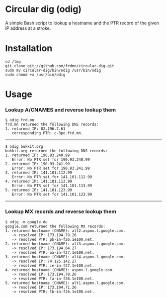 Circular dig (odig)
===================

A simple Bash script to lookup a hostname and the PTR record of the given IP address at a stroke.

# Installation

    cd /tmp
    git clone git://github.com/frdmn/circular-dig.git
    sudo mv circular-dig/bin/odig /usr/bin/odig
    sudo chmod +x /usr/bin/odig

# Usage

### Lookup A/CNAMES and reverse lookup them

    $ odig frd.mn
    frd.mn returned the following DNS records:
    1. returned IP: 82.196.7.61
       corresponding PTR: c-3po.frd.mn.

---

    $ odig bukkit.org
    bukkit.org returned the following DNS records:
    1. returned IP: 190.93.240.99
       Error: No PTR set for 190.93.240.99
    2. returned IP: 190.93.241.99
       Error: No PTR set for 190.93.241.99
    3. returned IP: 141.101.112.99
       Error: No PTR set for 141.101.112.99
    4. returned IP: 141.101.113.99
       Error: No PTR set for 141.101.113.99
    5. returned IP: 141.101.123.99
       Error: No PTR set for 141.101.123.99

---

### Lookup MX records and reverse lookup them

    $ odig -m google.de
    google.com returned the following MX records:
    1. returned hostname (CNAME): alt2.aspmx.l.google.com.
       -> resolved IP: 173.194.79.26
       -> resolved PTR: pb-in-f26.1e100.net.
    2. returned hostname (CNAME): alt3.aspmx.l.google.com.
       -> resolved IP: 173.194.64.27
       -> resolved PTR: oa-in-f27.1e100.net.
    3. returned hostname (CNAME): alt4.aspmx.l.google.com.
       -> resolved IP: 74.125.142.27
       -> resolved PTR: ie-in-f27.1e100.net.
    4. returned hostname (CNAME): aspmx.l.google.com.
       -> resolved IP: 173.194.70.26
       -> resolved PTR: fa-in-f26.1e100.net.
    5. returned hostname (CNAME): alt1.aspmx.l.google.com.
       -> resolved IP: 173.194.71.26
       -> resolved PTR: lb-in-f26.1e100.net.